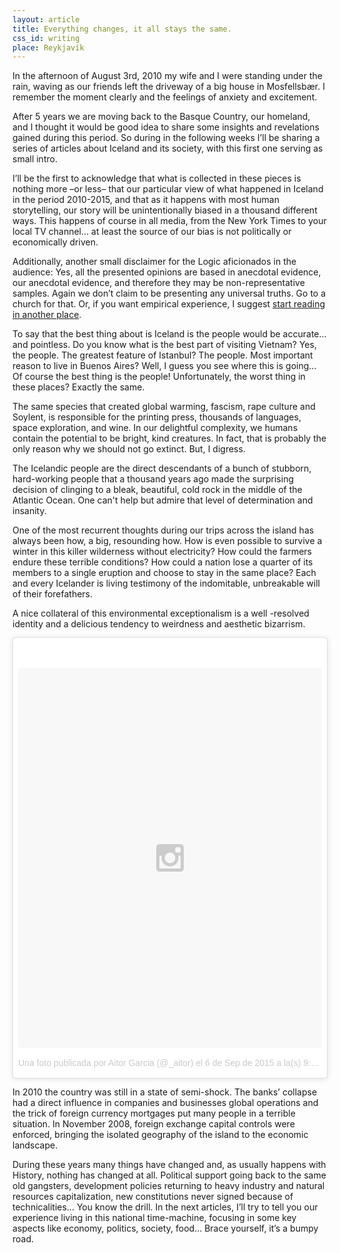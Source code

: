 ```yaml
---
layout: article
title: Everything changes, it all stays the same.
css_id: writing
place: Reykjavík
---
```


In the afternoon of August 3rd, 2010 my wife and I were standing under the rain, waving as our friends left the driveway of a big house in Mosfellsbær. I remember the moment clearly and the feelings of anxiety and excitement.

After 5 years we are moving back to the Basque Country, our homeland, and I thought it would be good idea to share some insights and revelations gained during this period. So during in the following weeks I’ll be sharing a series of articles about Iceland and its society, with this first one serving as small intro.

I’ll be the first to acknowledge that what is collected in these pieces is nothing more –or less– that our particular view of what happened in Iceland in the period 2010-2015, and that as it happens with most human storytelling, our story will be unintentionally biased in a thousand different ways. This happens of course in all media, from the New York Times to your local TV channel… at least the source of our bias is not politically or economically driven.

Additionally, another small disclaimer for the Logic aficionados in the audience: Yes, all the presented opinions are based in anecdotal evidence, our anecdotal evidence, and therefore they may be non-representative samples. Again we don’t claim to be presenting any universal truths. Go to a church for that. Or, if you want empirical experience, I suggest [start reading in another place](http://home.cern/about/accelerators).

To say that the best thing about is Iceland is the people would be accurate… and pointless. Do you know what is the best part of visiting Vietnam? Yes, the people. The greatest feature of Istanbul? The people. Most important reason to live in Buenos Aires? Well, I guess you see where this is going… Of course the best thing is the people! Unfortunately, the worst thing in these places? Exactly the same.

The same species that created global warming, fascism, rape culture and Soylent, is responsible for the printing press, thousands of languages, space exploration, and wine. In our delightful complexity, we humans contain the potential to be bright, kind creatures. In fact, that is probably the only reason why we should not go extinct. But, I digress.

The Icelandic people are the direct descendants of a bunch of stubborn, hard-working people that a thousand years ago made the surprising decision of clinging to a bleak, beautiful, cold rock in the middle of the Atlantic Ocean. One can't help but admire that level of determination and insanity.

One of the most recurrent thoughts during our trips across the island has always been how, a big, resounding how. How is even possible to survive a winter in this killer wilderness without electricity? How could the farmers endure these terrible conditions? How could a nation lose a quarter of its members to a single eruption and choose to stay in the same place? Each and every Icelander is living testimony of the indomitable, unbreakable will of their forefathers.

A nice collateral of this environmental exceptionalism is a well -resolved identity and a delicious tendency to weirdness and aesthetic bizarrism.


<blockquote class="instagram-media" data-instgrm-version="6" style=" background:#FFF; border:0; border-radius:3px; box-shadow:0 0 1px 0 rgba(0,0,0,0.5),0 1px 10px 0 rgba(0,0,0,0.15); margin: 1px; max-width:658px; padding:0; width:99.375%; width:-webkit-calc(100% - 2px); width:calc(100% - 2px);"><div style="padding:8px;"> <div style=" background:#F8F8F8; line-height:0; margin-top:40px; padding:62.5% 0; text-align:center; width:100%;"> <div style=" background:url(data:image/png;base64,iVBORw0KGgoAAAANSUhEUgAAACwAAAAsCAMAAAApWqozAAAAGFBMVEUiIiI9PT0eHh4gIB4hIBkcHBwcHBwcHBydr+JQAAAACHRSTlMABA4YHyQsM5jtaMwAAADfSURBVDjL7ZVBEgMhCAQBAf//42xcNbpAqakcM0ftUmFAAIBE81IqBJdS3lS6zs3bIpB9WED3YYXFPmHRfT8sgyrCP1x8uEUxLMzNWElFOYCV6mHWWwMzdPEKHlhLw7NWJqkHc4uIZphavDzA2JPzUDsBZziNae2S6owH8xPmX8G7zzgKEOPUoYHvGz1TBCxMkd3kwNVbU0gKHkx+iZILf77IofhrY1nYFnB/lQPb79drWOyJVa/DAvg9B/rLB4cC+Nqgdz/TvBbBnr6GBReqn/nRmDgaQEej7WhonozjF+Y2I/fZou/qAAAAAElFTkSuQmCC); display:block; height:44px; margin:0 auto -44px; position:relative; top:-22px; width:44px;"></div></div><p style=" color:#c9c8cd; font-family:Arial,sans-serif; font-size:14px; line-height:17px; margin-bottom:0; margin-top:8px; overflow:hidden; padding:8px 0 7px; text-align:center; text-overflow:ellipsis; white-space:nowrap;"><a href="https://www.instagram.com/p/7S-ZKeDqhb/" style=" color:#c9c8cd; font-family:Arial,sans-serif; font-size:14px; font-style:normal; font-weight:normal; line-height:17px; text-decoration:none;" target="_blank">Una foto publicada por Aitor Garcia (@_aitor)</a> el <time style=" font-family:Arial,sans-serif; font-size:14px; line-height:17px;" datetime="2015-09-06T16:50:48+00:00">6 de Sep de 2015 a la(s) 9:50 PDT</time></p></div></blockquote>
<script async defer src="//platform.instagram.com/en_US/embeds.js"></script>


In 2010 the country was still in a state of semi-shock. The banks’ collapse had a direct influence in companies and businesses global operations and the trick of foreign currency mortgages put many people in a terrible situation. In November 2008, foreign exchange capital controls were enforced, bringing the isolated geography of the island to the economic landscape.

During these years many things have changed and, as usually happens with History, nothing has changed at all. Political support going back to the same old gangsters, development policies returning to heavy industry and natural resources capitalization, new constitutions never signed because of technicalities… You know the drill. In the next articles, I’ll try to tell you our experience living in this national time-machine, focusing in some key aspects like economy, politics, society, food… Brace yourself, it’s a bumpy road.
